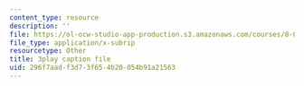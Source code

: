 ```yaml
---
content_type: resource
description: ''
file: https://ol-ocw-studio-app-production.s3.amazonaws.com/courses/8-01sc-classical-mechanics-fall-2016/296f7aadf3d73f654b20054b91a21563_pb5hUGBjS3A.srt
file_type: application/x-subrip
resourcetype: Other
title: 3play caption file
uid: 296f7aad-f3d7-3f65-4b20-054b91a21563
---
```

